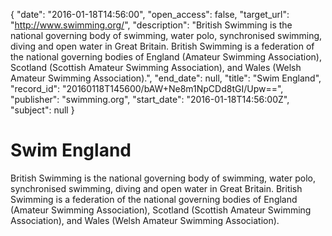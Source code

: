 {
  "date": "2016-01-18T14:56:00", 
  "open_access": false, 
  "target_url": "http://www.swimming.org/", 
  "description": "British Swimming is the national governing body of swimming, water polo, synchronised swimming, diving and open water in Great Britain. British Swimming is a federation of the national governing bodies of England (Amateur Swimming Association), Scotland (Scottish Amateur Swimming Association), and Wales (Welsh Amateur Swimming Association).", 
  "end_date": null, 
  "title": "Swim England", 
  "record_id": "20160118T145600/bAW+Ne8m1NpCDd8tGI/Upw==", 
  "publisher": "swimming.org", 
  "start_date": "2016-01-18T14:56:00Z", 
  "subject": null
}

# Swim England

British Swimming is the national governing body of swimming, water polo, synchronised swimming, diving and open water in Great Britain. British Swimming is a federation of the national governing bodies of England (Amateur Swimming Association), Scotland (Scottish Amateur Swimming Association), and Wales (Welsh Amateur Swimming Association).